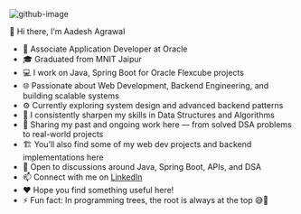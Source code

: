 ![github-image](https://user-images.githubusercontent.com/74392722/116232237-791fb500-a777-11eb-80ee-315aa54dd5cf.jpg)

👋 Hi there, I’m Aadesh Agrawal
- 💼 Associate Application Developer at Oracle
- 🎓 Graduated from MNIT Jaipur
- 💻 I work on Java, Spring Boot for Oracle Flexcube projects
- 🌐 Passionate about Web Development, Backend Engineering, and building scalable systems
- ⚙️ Currently exploring system design and advanced backend patterns
- 🌱 I consistently sharpen my skills in Data Structures and Algorithms
- 📮 Sharing my past and ongoing work here — from solved DSA problems to real-world projects
- 🏗️ You’ll also find some of my web dev projects and backend implementations here
- 💬 Open to discussions around Java, Spring Boot, APIs, and DSA
- 📫 Connect with me on [LinkedIn](https://www.linkedin.com/in/aadesh-agrawal-7b684a200)
- ❤️ Hope you find something useful here!
- ⚡ Fun fact: In programming trees, the root is always at the top 😅🌳
